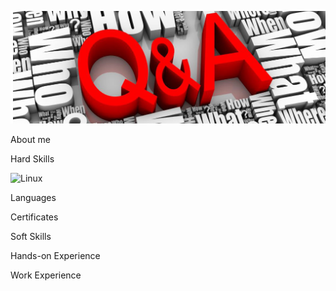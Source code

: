 [![Header](https://github.com/NataZag/NataZag/blob/main/assets/QA_logo.jpg)](https://www.linkedin.com/in/natallia-zagoryanskaya-5272b721a/)

About me

Hard Skills

![Linux](https://img.shields.io/badge/-Linux-important?style=for-the-badge&logo=Linux&logoColor=white)

Languages

Certificates

Soft Skills

Hands-on Experience

Work Experience